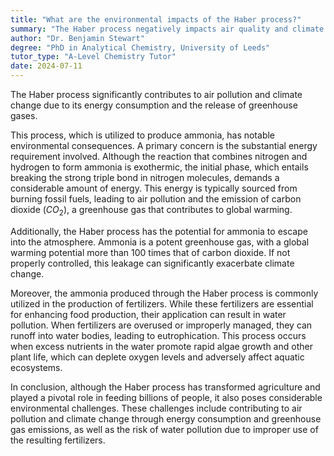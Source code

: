 ```yaml
---
title: "What are the environmental impacts of the Haber process?"
summary: "The Haber process negatively impacts air quality and climate by consuming energy and releasing greenhouse gases, contributing to pollution and climate change."
author: "Dr. Benjamin Stewart"
degree: "PhD in Analytical Chemistry, University of Leeds"
tutor_type: "A-Level Chemistry Tutor"
date: 2024-07-11
---
```


The Haber process significantly contributes to air pollution and climate change due to its energy consumption and the release of greenhouse gases.

This process, which is utilized to produce ammonia, has notable environmental consequences. A primary concern is the substantial energy requirement involved. Although the reaction that combines nitrogen and hydrogen to form ammonia is exothermic, the initial phase, which entails breaking the strong triple bond in nitrogen molecules, demands a considerable amount of energy. This energy is typically sourced from burning fossil fuels, leading to air pollution and the emission of carbon dioxide ($CO_2$), a greenhouse gas that contributes to global warming.

Additionally, the Haber process has the potential for ammonia to escape into the atmosphere. Ammonia is a potent greenhouse gas, with a global warming potential more than $100$ times that of carbon dioxide. If not properly controlled, this leakage can significantly exacerbate climate change.

Moreover, the ammonia produced through the Haber process is commonly utilized in the production of fertilizers. While these fertilizers are essential for enhancing food production, their application can result in water pollution. When fertilizers are overused or improperly managed, they can runoff into water bodies, leading to eutrophication. This process occurs when excess nutrients in the water promote rapid algae growth and other plant life, which can deplete oxygen levels and adversely affect aquatic ecosystems.

In conclusion, although the Haber process has transformed agriculture and played a pivotal role in feeding billions of people, it also poses considerable environmental challenges. These challenges include contributing to air pollution and climate change through energy consumption and greenhouse gas emissions, as well as the risk of water pollution due to improper use of the resulting fertilizers.
    